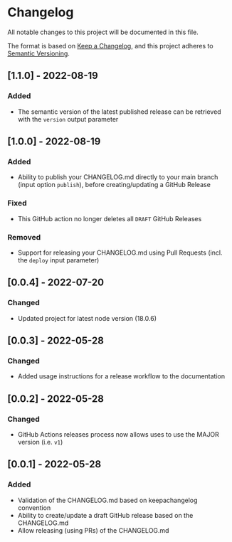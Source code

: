 # Changelog
All notable changes to this project will be documented in this file.

The format is based on [Keep a Changelog](https://keepachangelog.com/en/1.1.0/),
and this project adheres to [Semantic Versioning](https://semver.org/spec/v2.0.0.html).

## [1.1.0] - 2022-08-19
### Added
- The semantic version of the latest published release can be retrieved with the `version` output parameter

## [1.0.0] - 2022-08-19
### Added
- Ability to publish your CHANGELOG.md directly to your main branch (input option `publish`), before creating/updating a GitHub Release

### Fixed
- This GitHub action no longer deletes all `DRAFT` GitHub Releases

### Removed
- Support for releasing your CHANGELOG.md using Pull Requests (incl. the `deploy` input parameter)

## [0.0.4] - 2022-07-20
### Changed
- Updated project for latest node version (18.0.6)

## [0.0.3] - 2022-05-28
### Changed
- Added usage instructions for a release workflow to the documentation

## [0.0.2] - 2022-05-28
### Changed
- GitHub Actions releases process now allows uses to use the MAJOR version (i.e. `v1`)

## [0.0.1] - 2022-05-28
### Added
- Validation of the CHANGELOG.md based on keepachangelog convention
- Ability to create/update a draft GitHub release based on the CHANGELOG.md
- Allow releasing (using PRs) of the CHANGELOG.md

